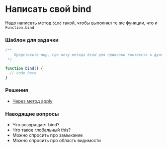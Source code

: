 # Написать свой bind

Надо написать метод `bind` такой, чтобы выполнял те же функции, что и `Function.bind`

### Шаблон для задачки

```js
/**
    Представьте мир, где нету метода bind для привязки контекста к функции, надо написать альтернативное решение
 */

function bind() {
  // code here
}
```

### Решения

- [Через метод apply](./bind.ts)

### Наводящие вопросы

- Что возвращает bind?
- Что такое глобальный this?
- Можно спросить про замыкание
- Можно спросить про область видимости
